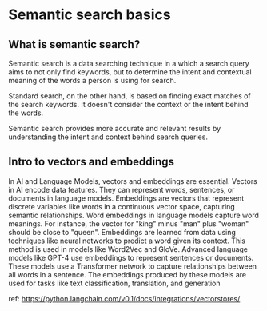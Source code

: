# Semantic search basics

## What is semantic search?

Semantic search is a data searching technique in a which a search query aims to not only find keywords, 
but to determine the intent and contextual meaning of the words a person is using for search.

Standard search, on the other hand, is based on finding exact matches of the search keywords. 
It doesn't consider the context or the intent behind the words.

Semantic search provides more accurate and relevant results by understanding the 
intent and context behind search queries.

## Intro to vectors and embeddings

In AI and Language Models, vectors and embeddings are essential.
Vectors in AI encode data features. They can represent words, 
sentences, or documents in language models.  Embeddings are vectors that 
represent discrete variables like words in a continuous vector space, 
capturing semantic relationships.  Word embeddings in language models capture word meanings. For instance, the vector for "king" minus "man" plus "woman" should be close to "queen".  Embeddings are learned from data using techniques like neural networks to predict a word given its context. This method is used in models like Word2Vec and GloVe.  Advanced language models like GPT-4 use embeddings to represent sentences or documents. These models use a Transformer network to capture relationships between all words in a sentence. The embeddings produced by these models are used for tasks like text classification, translation, and generation

ref: https://python.langchain.com/v0.1/docs/integrations/vectorstores/

